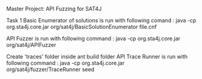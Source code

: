 Master Project: API Fuzzing for SAT4J

Task 1
Basic Enumerator of solutions is run with following comand : java -cp org.sta4j.core.jar org/sat4j/BasicSolutionEnumerator file.cnf

API Fuzzer is run with following command : java -cp org.sta4j.core.jar org/sat4j/APIFuzzer

Create 'traces' folder inside ant build folder
API Trace Runner is run with following command : java -cp org.sta4j.core.jar org/sat4j/fuzzer/TraceRunner seed